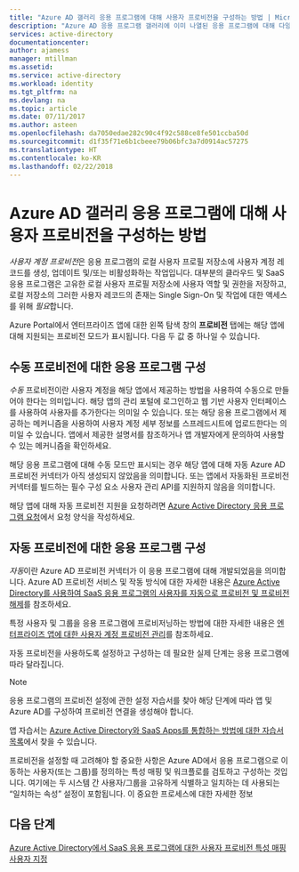 ```yaml
---
title: "Azure AD 갤러리 응용 프로그램에 대해 사용자 프로비전을 구성하는 방법 | Microsoft Docs"
description: "Azure AD 응용 프로그램 갤러리에 이미 나열된 응용 프로그램에 대해 다양한 사용자 계정 프로비전 및 프로비전 해제를 빠르게 구성하는 방법"
services: active-directory
documentationcenter: 
author: ajamess
manager: mtillman
ms.assetid: 
ms.service: active-directory
ms.workload: identity
ms.tgt_pltfrm: na
ms.devlang: na
ms.topic: article
ms.date: 07/11/2017
ms.author: asteen
ms.openlocfilehash: da7050edae282c90c4f92c588ce8fe501ccba50d
ms.sourcegitcommit: d1f35f71e6b1cbeee79b06bfc3a7d0914ac57275
ms.translationtype: HT
ms.contentlocale: ko-KR
ms.lasthandoff: 02/22/2018
---
```

# <a name="how-to-configure-user-provisioning-to-an-azure-ad-gallery-application"></a>Azure AD 갤러리 응용 프로그램에 대해 사용자 프로비전을 구성하는 방법

*사용자 계정 프로비전*은 응용 프로그램의 로컬 사용자 프로필 저장소에 사용자 계정 레코드를 생성, 업데이트 및/또는 비활성화하는 작업입니다. 대부분의 클라우드 및 SaaS 응용 프로그램은 고유한 로컬 사용자 프로필 저장소에 사용자 역할 및 권한을 저장하고, 로컬 저장소의 그러한 사용자 레코드의 존재는 Single Sign-On 및 작업에 대한 액세스를 위해 *필요*합니다.

Azure Portal에서 엔터프라이즈 앱에 대한 왼쪽 탐색 창의 **프로비전** 탭에는 해당 앱에 대해 지원되는 프로비전 모드가 표시됩니다. 다음 두 값 중 하나일 수 있습니다.

## <a name="configuring-an-application-for-manual-provisioning"></a>수동 프로비전에 대한 응용 프로그램 구성

*수동* 프로비전이란 사용자 계정을 해당 앱에서 제공하는 방법을 사용하여 수동으로 만들어야 한다는 의미입니다. 해당 앱의 관리 포털에 로그인하고 웹 기반 사용자 인터페이스를 사용하여 사용자를 추가한다는 의미일 수 있습니다. 또는 해당 응용 프로그램에서 제공하는 메커니즘을 사용하여 사용자 계정 세부 정보를 스프레드시트에 업로드한다는 의미일 수 있습니다. 앱에서 제공한 설명서를 참조하거나 앱 개발자에게 문의하여 사용할 수 있는 메커니즘을 확인하세요.

해당 응용 프로그램에 대해 수동 모드만 표시되는 경우 해당 앱에 대해 자동 Azure AD 프로비전 커넥터가 아직 생성되지 않았음을 의미합니다. 또는 앱에서 자동화된 프로비전 커넥터를 빌드하는 필수 구성 요소 사용자 관리 API를 지원하지 않음을 의미합니다.

해당 앱에 대해 자동 프로비전 지원을 요청하려면 [Azure Active Directory 응용 프로그램 요청](https://aka.ms/aadapprequest)에서 요청 양식을 작성하세요.

## <a name="configuring-an-application-for-automatic-provisioning"></a>자동 프로비전에 대한 응용 프로그램 구성

*자동*이란 Azure AD 프로비전 커넥터가 이 응용 프로그램에 대해 개발되었음을 의미합니다. Azure AD 프로비전 서비스 및 작동 방식에 대한 자세한 내용은 [Azure Active Directory를 사용하여 SaaS 응용 프로그램의 사용자를 자동으로 프로비전 및 프로비전 해제](https://docs.microsoft.com/azure/active-directory/active-directory-saas-app-provisioning)를 참조하세요.

특정 사용자 및 그룹을 응용 프로그램에 프로비저닝하는 방법에 대한 자세한 내용은 [엔터프라이즈 앱에 대한 사용자 계정 프로비전 관리](https://docs.microsoft.com/azure/active-directory/active-directory-enterprise-apps-manage-provisioning)를 참조하세요.

자동 프로비전을 사용하도록 설정하고 구성하는 데 필요한 실제 단계는 응용 프로그램에 따라 달라집니다.

>[!NOTE]
>응용 프로그램의 프로비전 설정에 관한 설정 자습서를 찾아 해당 단계에 따라 앱 및 Azure AD를 구성하여 프로비전 연결을 생성해야 합니다. 
>
>

앱 자습서는 [Azure Active Directory와 SaaS Apps를 통합하는 방법에 대한 자습서 목록](https://docs.microsoft.com/azure/active-directory/active-directory-saas-tutorial-list)에서 찾을 수 있습니다.

프로비전을 설정할 때 고려해야 할 중요한 사항은 Azure AD에서 응용 프로그램으로 이동하는 사용자(또는 그룹)를 정의하는 특성 매핑 및 워크플로를 검토하고 구성하는 것입니다. 여기에는 두 시스템 간 사용자/그룹을 고유하게 식별하고 일치하는 데 사용되는 “일치하는 속성” 설정이 포함됩니다. 이 중요한 프로세스에 대한 자세한 정보

## <a name="next-steps"></a>다음 단계
[Azure Active Directory에서 SaaS 응용 프로그램에 대한 사용자 프로비전 특성 매핑 사용자 지정](https://docs.microsoft.com/azure/active-directory/active-directory-saas-customizing-attribute-mappings)

